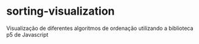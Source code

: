 # sorting-visualization
Visualização de diferentes algoritmos de ordenação utilizando a biblioteca p5 de Javascript
